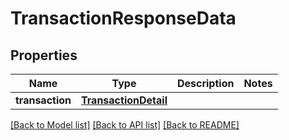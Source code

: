 # TransactionResponseData

## Properties
Name | Type | Description | Notes
------------ | ------------- | ------------- | -------------
**transaction** | [**TransactionDetail**](TransactionDetail.md) |  | 

[[Back to Model list]](../README.md#documentation-for-models) [[Back to API list]](../README.md#documentation-for-api-endpoints) [[Back to README]](../README.md)


